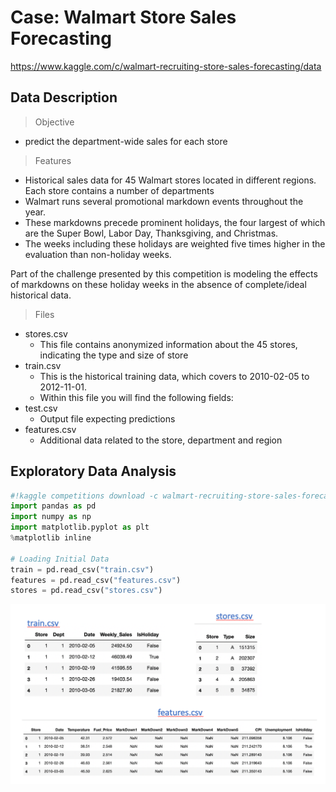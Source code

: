 # Case: Walmart Store Sales Forecasting

https://www.kaggle.com/c/walmart-recruiting-store-sales-forecasting/data

## Data Description

> Objective
* predict the department-wide sales for each store

> Features
* Historical sales data for 45 Walmart stores located in different regions. Each store contains a number of departments
* Walmart runs several promotional markdown events throughout the year. 
* These markdowns precede prominent holidays, the four largest of which are the Super Bowl, Labor Day, Thanksgiving, and Christmas. 
* The weeks including these holidays are weighted five times higher in the evaluation than non-holiday weeks. 

Part of the challenge presented by this competition is modeling the effects of markdowns on these holiday weeks in the absence of complete/ideal historical data.

> Files
* stores.csv
    * This file contains anonymized information about the 45 stores, indicating the type and size of store
* train.csv
    * This is the historical training data, which covers to 2010-02-05 to 2012-11-01. 
    * Within this file you will find the following fields:
* test.csv
    * Output file expecting predictions
* features.csv
    * Additional data related to the store, department and region

## Exploratory Data Analysis

````python
#!kaggle competitions download -c walmart-recruiting-store-sales-forecasting
import pandas as pd
import numpy as np 
import matplotlib.pyplot as plt
%matplotlib inline 

# Loading Initial Data
train = pd.read_csv("train.csv")
features = pd.read_csv("features.csv")
stores = pd.read_csv("stores.csv")
````
![](/assets/ts/15.png)

